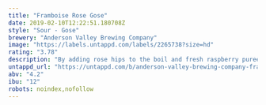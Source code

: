 ```yaml
---
title: "Framboise Rose Gose"
date: 2019-02-10T12:22:51.180708Z
style: "Sour - Gose"
brewery: "Anderson Valley Brewing Company"
image: "https://labels.untappd.com/labels/2265738?size=hd"
rating: "3.78"
description: "By adding rose hips to the boil and fresh raspberry puree at the end of fermentation, this kettle-soured beer is a mélange of flavors and aromas. With a light ruby hue, subtle raspberry fruit notes greet the nose and fall soft on the palate; tangy, hibiscus-like flavors mingle with the salty tartness of gose to create a uniquely complex and refreshing drinking experience."
untappd_url: "https://untappd.com/b/anderson-valley-brewing-company-framboise-rose-gose/2265738"
abv: "4.2"
ibu: "12"
robots: noindex,nofollow
---
```

